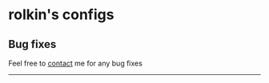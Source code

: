 rolkin's configs
================

## Bug fixes

Feel free to [contact](https://github.com/rolkin/configs) me for any bug fixes


-----------
